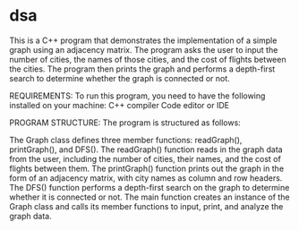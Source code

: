 # dsa
This is a C++ program that demonstrates the implementation of a simple graph using an adjacency matrix. The program asks the user to input the number of cities, the names of those cities, and the cost of flights between the cities.
The program then prints the graph and performs a depth-first search to determine whether the graph is connected or not.

REQUIREMENTS:
To run this program, you need to have the following installed on your machine:
C++ compiler
Code editor or IDE

PROGRAM STRUCTURE:
The program is structured as follows:

The Graph class defines three member functions: readGraph(), printGraph(), and DFS().
The readGraph() function reads in the graph data from the user, including the number of cities, their names, and the cost of flights between them.
The printGraph() function prints out the graph in the form of an adjacency matrix, with city names as column and row headers.
The DFS() function performs a depth-first search on the graph to determine whether it is connected or not.
The main function creates an instance of the Graph class and calls its member functions to input, print, and analyze the graph data.



